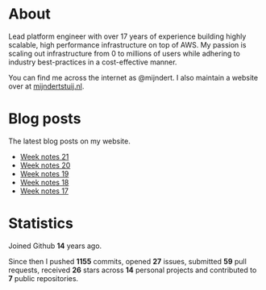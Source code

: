 # About

Lead platform engineer with over 17 years of experience building highly scalable, high performance infrastructure on top of AWS. My passion is scaling out infrastructure from 0 to millions of users while adhering to industry best-practices in a cost-effective manner.

You can find me across the internet as @mijndert. I also maintain a website over at [mijndertstuij.nl](https://mijndertstuij.nl/).

# Blog posts

The latest blog posts on my website.

<!-- BLOGPOSTS:START -->
- [Week notes 21](https://mijndertstuij.nl/posts/week-notes-21/)
- [Week notes 20](https://mijndertstuij.nl/posts/week-notes-20/)
- [Week notes 19](https://mijndertstuij.nl/posts/week-notes-19/)
- [Week notes 18](https://mijndertstuij.nl/posts/week-notes-18/)
- [Week notes 17](https://mijndertstuij.nl/posts/week-notes-17/)
<!-- BLOGPOSTS:END -->

# Statistics

Joined Github **14** years ago.

Since then I pushed **1155** commits, opened **27** issues, submitted **59** pull requests, received **26** stars across **14** personal projects and contributed to **7** public repositories.
